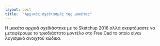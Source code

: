 ```yaml
---
layout: post
title:  "Αρχικός σχεδιασμός της μακέτας"
---
```

Η μακέτα αρχικά σχεδιάστηκε με το Sketchup 2016 αλλά σκεφτόμαστε να μεταφέρουμε το τρισδιάστατο μοντέλο στο Free Cad το οποίο είναι λογισμικό ανοιχτού κώδικα. 
